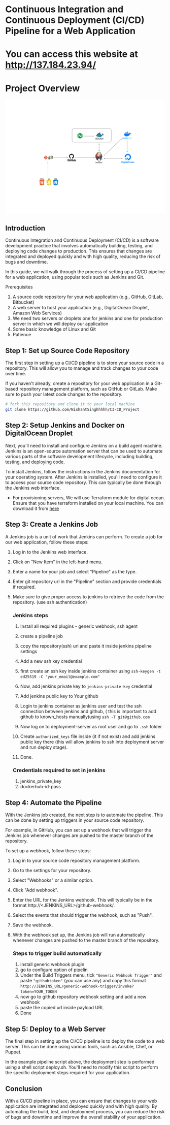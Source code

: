 # Continuous Integration and Continuous Deployment (CI/CD) Pipeline for a Web Application

# You can access this website at http://137.184.23.94/

# Project Overview
![A beautiful sunset](./Project-files/project-diagram.png)


## Introduction

Continuous Integration and Continuous Deployment (CI/CD) is a software development practice that involves automatically building, testing, and deploying code changes to production. This ensures that changes are integrated and deployed quickly and with high quality, reducing the risk of bugs and downtime.

In this guide, we will walk through the process of setting up a CI/CD pipeline for a web application, using popular tools such as Jenkins and Git.

Prerequisites

1. A source code repository for your web application (e.g., GitHub, GitLab, Bitbucket)
2. A web server to host your application (e.g., DigitalOcean Droplet, Amazon Web Services)
3. We need two servers or droplets one for jenkins and one for production server in which we will deploy our application
4. Some basic knowledge of Linux and Git
5. Patience

## Step 1: Set up Source Code Repository

The first step in setting up a CI/CD pipeline is to store your source code in a repository. This will allow you to manage and track changes to your code over time.

If you haven't already, create a repository for your web application in a Git-based repository management platform, such as GitHub or GitLab. Make sure to push your latest code changes to the repository.

```bash
# fork this repository and clone it to your local machine
git clone https://github.com/NishantSinghhhhh/CI-CD_Project
```

## Step 2: Setup Jenkins and Docker on DigitalOcean Droplet

Next, you'll need to install and configure Jenkins on a build agent machine. Jenkins is an open-source automation server that can be used to automate various parts of the software development lifecycle, including building, testing, and deploying code.

To install Jenkins, follow the instructions in the Jenkins documentation for your operating system. After Jenkins is installed, you'll need to configure it to access your source code repository. This can typically be done through the Jenkins web interface.

* For provisioning servers, We will use Terraform module for digital ocean. Ensure that you have terraform installed on your local machine. You can download it from [here](https://www.terraform.io/downloads.html)


## Step 3: Create a Jenkins Job

A Jenkins job is a unit of work that Jenkins can perform. To create a job for our web application, follow these steps:

1. Log in to the Jenkins web interface.
2. Click on "New Item" in the left-hand menu.
3. Enter a name for your job and select "Pipeline" as the type.
4. Enter git repository url in the "Pipeline" section and provide credentials if required.
5. Make sure to give proper access to jenkins to retrieve the code from the repository. (use ssh authentication)
   
   ### Jenkins steps 
   1. Install all required plugins  - generic webhook, ssh agent
   2. create a pipeline job
   3. copy the repository(ssh) url and paste it inside jenkins pipeline settings
   4. Add a new ssh key credential
   	1. first create an ssh key inside jenkins container using `ssh-keygen -t ed25519 -C "your_email@example.com"`
   	2. Now, add jenkins private key to `jenkins-private-key` credential
   	3. Add jenkins public key to Your github
   	4. Login to jenkins container as jenkins user and test the ssh connection between jenkins and github, ( this is important to add github to known_hosts manually)using `ssh -T git@github.com`

   5. Now log on to deployment-server as root user and go to `.ssh` folder
   6. Create `authorized_keys` file inside (it if not exist) and add jenkins public key there (this will allow jenkins to ssh into deployment server and run deploy stage).
   7.  Done.

   ### Credentials required to set in jenkins
   1. jenkins_private_key
   2.  dockerhub-id-pass


## Step 4: Automate the Pipeline

With the Jenkins job created, the next step is to automate the pipeline. This can be done by setting up triggers in your source code repository.

For example, in GitHub, you can set up a webhook that will trigger the Jenkins job whenever changes are pushed to the master branch of the repository.

To set up a webhook, follow these steps:

1. Log in to your source code repository management platform.
2. Go to the settings for your repository.
3. Select "Webhooks" or a similar option.
4. Click "Add webhook".
5. Enter the URL for the Jenkins webhook. This will typically be in the format http://<JENKINS_URL>/github-webhook/.
6. Select the events that should trigger the webhook, such as "Push".
7. Save the webhook.
8. With the webhook set up, the Jenkins job will run automatically whenever changes are pushed to the master branch of the repository.

   ### Steps to trigger build automatically
   1. install generic webhook plugin
   2. go to configure option of pipelin
   3. Under the Build Triggers menu, tick `"Generic Webhook Trigger"` and paste `"githubtoken"` (you can use any) and copy this format `http://JENKINS_URL/generic-webhook-trigger/invoke?token=YOUR_TOKEN`
   4. now go to github repository webhook setting and add a new webhook
   6. paste the copied url inside payload URL
   7. Done

## Step 5: Deploy to a Web Server

The final step in setting up the CI/CD pipeline is to deploy the code to a web server. This can be done using various tools, such as Ansible, Chef, or Puppet.

In the example pipeline script above, the deployment step is performed using a shell script deploy.sh. You'll need to modify this script to perform the specific deployment steps required for your application.

## Conclusion

With a CI/CD pipeline in place, you can ensure that changes to your web application are integrated and deployed quickly and with high quality. By automating the build, test, and deployment process, you can reduce the risk of bugs and downtime and improve the overall stability of your application.